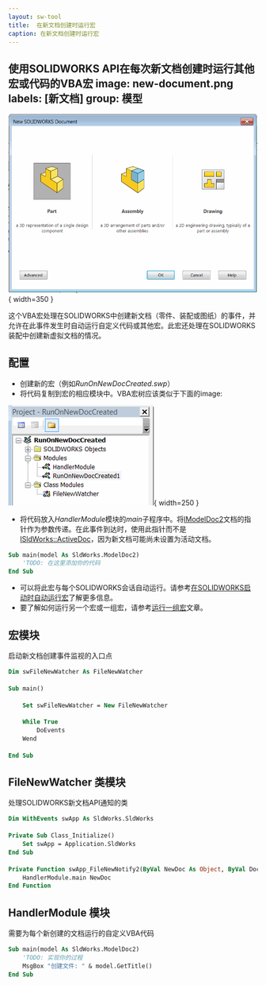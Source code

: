 ```yaml
---
layout: sw-tool
title:  在新文档创建时运行宏
caption: 在新文档创建时运行宏
---
```

 使用SOLIDWORKS API在每次新文档创建时运行其他宏或代码的VBA宏
image: new-document.png
labels: [新文档]
group: 模型
---
![在SOLIDWORKS中创建新文档](new-document.png){ width=350 }

这个VBA宏处理在SOLIDWORKS中创建新文档（零件、装配或图纸）的事件，并允许在此事件发生时自动运行自定义代码或其他宏。此宏还处理在SOLIDWORKS装配中创建新虚拟文档的情况。

## 配置

* 创建新的宏（例如*RunOnNewDocCreated.swp*）
* 将代码复制到宏的相应模块中。VBA宏树应该类似于下面的image: 

![宏文件树](macro-tree.png){ width=250 }

* 将代码放入*HandlerModule*模块的*main*子程序中。将[IModelDoc2](https://help.solidworks.com/2012/english/api/sldworksapi/SolidWorks.Interop.sldworks~SolidWorks.Interop.sldworks.IModelDoc2.html)文档的指针作为参数传递。在此事件到达时，使用此指针而不是[ISldWorks::ActiveDoc](https://help.solidworks.com/2012/english/api/sldworksapi/solidworks.interop.sldworks~solidworks.interop.sldworks.isldworks~activedoc.html)，因为新文档可能尚未设置为活动文档。

``` vb
Sub main(model As SldWorks.ModelDoc2)
    'TODO: 在这里添加你的代码
End Sub
```

* 可以将此宏与每个SOLIDWORKS会话自动运行。请参考[在SOLIDWORKS启动时自动运行宏](/docs/codestack/solidworks-api/getting-started/macros/run-macro-on-solidworks-start/)了解更多信息。
* 要了解如何运行另一个宏或一组宏，请参考[运行一组宏](/docs/codestack/solidworks-api/application/frame/run-macros-group/)文章。

## 宏模块

启动新文档创建事件监视的入口点

``` vb
Dim swFileNewWatcher As FileNewWatcher

Sub main()
    
    Set swFileNewWatcher = New FileNewWatcher
    
    While True
        DoEvents
    Wend
    
End Sub
```



## FileNewWatcher 类模块

处理SOLIDWORKS新文档API通知的类

``` vb
Dim WithEvents swApp As SldWorks.SldWorks

Private Sub Class_Initialize()
    Set swApp = Application.SldWorks
End Sub

Private Function swApp_FileNewNotify2(ByVal NewDoc As Object, ByVal DocType As Long, ByVal TemplateName As String) As Long
    HandlerModule.main NewDoc
End Function
```



## HandlerModule 模块

需要为每个新创建的文档运行的自定义VBA代码

``` vb
Sub main(model As SldWorks.ModelDoc2)
    'TODO: 实现你的过程
    MsgBox "创建文件: " & model.GetTitle()
End Sub
```